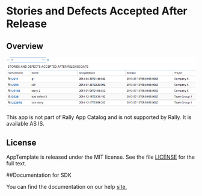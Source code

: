 Stories and Defects Accepted After Release
=========================

## Overview

![](pic2.png)

This app is not part of Rally App Catalog and is not supported by Rally. It is available AS IS.

## License

AppTemplate is released under the MIT license.  See the file [LICENSE](./LICENSE) for the full text.

##Documentation for SDK

You can find the documentation on our help [site.](https://help.rallydev.com/apps/2.0rc3/doc/)
